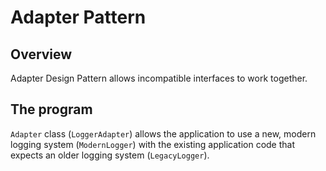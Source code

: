 # Adapter Pattern
## Overview
Adapter Design Pattern allows incompatible interfaces to work together.

## The program
`Adapter` class (`LoggerAdapter`) allows the application to use a new, modern logging system (`ModernLogger`) with the existing application code that expects an older logging system (`LegacyLogger`).